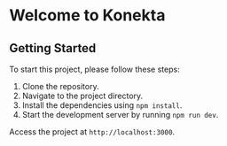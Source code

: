 # Welcome to Konekta

## Getting Started

To start this project, please follow these steps:

1. Clone the repository.
2. Navigate to the project directory.
3. Install the dependencies using `npm install`.
4. Start the development server by running `npm run dev`.

Access the project at `http://localhost:3000`.
